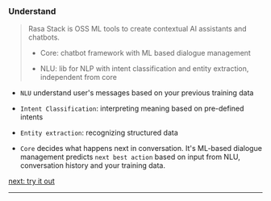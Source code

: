 
### Understand

> Rasa Stack is OSS ML tools to create contextual AI assistants and chatbots.
>
> * Core: chatbot framework with ML based dialogue management
>
> * NLU: lib for NLP with intent classification and entity extraction, independent from core

* `NLU` understand user's messages based on your previous training data

* `Intent Classification`: interpreting meaning based on pre-defined intents

* `Entity extraction`: recognizing structured data

* `Core` decides what happens next in conversation. It's ML-based dialogue management predicts `next best action` based on input from NLU, conversation history and your training data.

[next: try it out](./02-try-it-out.md)

---
